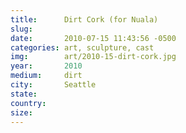```yaml
---
title:  	Dirt Cork (for Nuala)
slug:		
date:   	2010-07-15 11:43:56 -0500
categories: art, sculpture, cast
img:		art/2010-15-dirt-cork.jpg
year:		2010
medium:		dirt
city:		Seattle
state:
country:
size:
---
```

